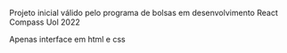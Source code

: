 Projeto inicial válido pelo programa de bolsas em desenvolvimento React Compass Uol 2022

Apenas interface em html e css
